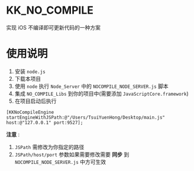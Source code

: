 # KK_NO_COMPILE
实现 iOS 不编译即可更新代码的一种方案

# 使用说明
1. 安装 `node.js`
2. 下载本项目
3. 使用 `node` 执行 `Node_Server` 中的 `NOCOMPILE_NODE_SERVER.js` 脚本
4. 集成 `NO_COMPILE_Libs` 到你的项目中(需要添加 `JavaScriptCore.framework`)
5. 在项目启动后执行

```
[KKNoCompileEngine startEngineWithJSPath:@"/Users/TsuiYuenHong/Desktop/main.js" host:@"127.0.0.1" port:9527];
```


**注意** :
1. `JSPath` 需修改为你指定的路径 
2. `JSPath/host/port` 参数如果需要修改需要 **同步** 到 `NOCOMPILE_NODE_SERVER.js` 中方可生效
